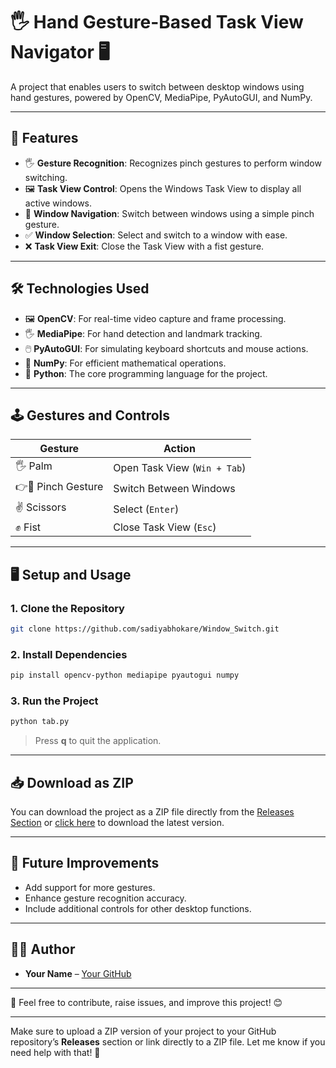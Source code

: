 # 🖐️ Hand Gesture-Based Task View Navigator 🖥️

A project that enables users to switch between desktop windows using hand gestures, powered by OpenCV, MediaPipe, PyAutoGUI, and NumPy.

---

## 🚀 Features
- 🖐️ **Gesture Recognition**: Recognizes pinch gestures to perform window switching.
- 🖼️ **Task View Control**: Opens the Windows Task View to display all active windows.
- 🔄 **Window Navigation**: Switch between windows using a simple pinch gesture.
- ✅ **Window Selection**: Select and switch to a window with ease.
- ❌ **Task View Exit**: Close the Task View with a fist gesture.

---

## 🛠️ Technologies Used
- 🖼️ **OpenCV**: For real-time video capture and frame processing.
- 🖐️ **MediaPipe**: For hand detection and landmark tracking.
- 🖱️ **PyAutoGUI**: For simulating keyboard shortcuts and mouse actions.
- 🐍 **NumPy**: For efficient mathematical operations.
- 🐍 **Python**: The core programming language for the project.

---

## 🕹️ Gestures and Controls
| Gesture            | Action                  |
|--------------------|-------------------------|
| 🖐️ Palm            | Open Task View (`Win + Tab`)|
| 👉🤏 Pinch Gesture   | Switch Between Windows  |
| ✌️ Scissors         | Select (`Enter`)        |
| ✊ Fist             | Close Task View (`Esc`) |

---

## 🖥️ Setup and Usage
### 1. Clone the Repository
```bash
git clone https://github.com/sadiyabhokare/Window_Switch.git
```

### 2. Install Dependencies
```bash
pip install opencv-python mediapipe pyautogui numpy
```

### 3. Run the Project
```bash
python tab.py
```

> Press **q** to quit the application.

---

## 📥 Download as ZIP
You can download the project as a ZIP file directly from the [Releases Section](https://github.com/sadiyabhokare/Window_Switch/releases) or [click here](https://github.com/sadiyabhokare/Window_Switch/archive/refs/heads/main.zip) to download the latest version.

---

## 🎯 Future Improvements
- Add support for more gestures.
- Enhance gesture recognition accuracy.
- Include additional controls for other desktop functions.

---

## 🧑‍💻 Author
- **Your Name** – [Your GitHub](https://github.com/sadiyabhokare)

---

🔗 Feel free to contribute, raise issues, and improve this project! 😊

---

Make sure to upload a ZIP version of your project to your GitHub repository’s **Releases** section or link directly to a ZIP file. Let me know if you need help with that! 🚀